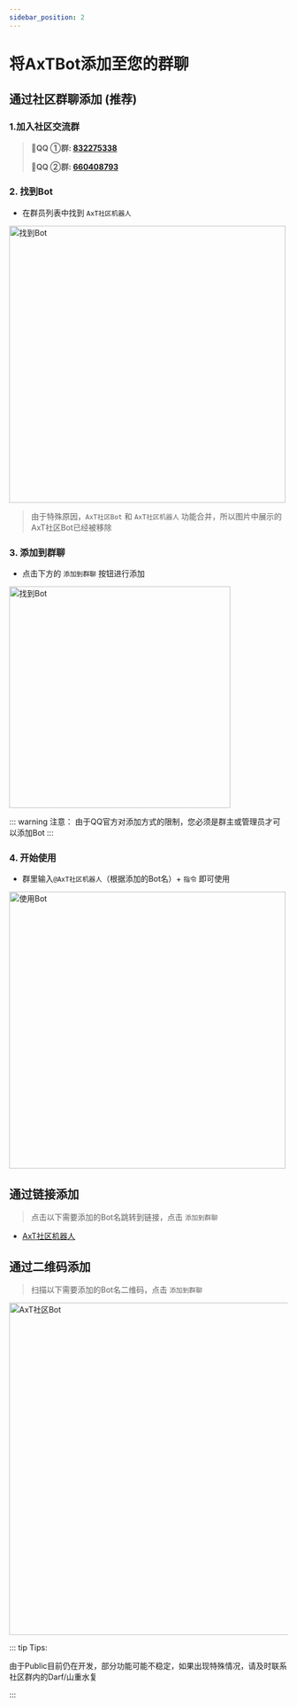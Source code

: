 ```yaml
---
sidebar_position: 2
---
```


# 将AxTBot添加至您的群聊

## 通过社区群聊添加 (推荐)

### 1.加入社区交流群
> :penguin:**QQ ①群: [832275338](https://jq.qq.com/?_wv=1027&k=EBaB6q7h)**
>
> :penguin:**QQ ②群: [660408793](https://qm.qq.com/cgi-bin/qm/qr?k=4wW19sGnlBlmVEsvnAdqlkdGUlzjGjgI&jump_from=webapi&authKey=I3wmhnlrRlLJmnodSJYiGCWJoNfpj6b3r9CzTlOs0niAqf0nbK1U8dslRSxIOII9)**

### 2. 找到Bot
- 在群员列表中找到 `AxT社区机器人`

<img width="500" alt="找到Bot" src="https://static.axtn.net/docs/img/axtbot/find_bot.jpg">

> 由于特殊原因，`AxT社区Bot` 和 `AxT社区机器人` 功能合并，所以图片中展示的AxT社区Bot已经被移除

### 3. 添加到群聊
- 点击下方的 `添加到群聊` 按钮进行添加

<img width="400" alt="找到Bot" src="https://static.axtn.net/docs/img/axtbot/add_bot.jpg">

::: warning 注意：
由于QQ官方对添加方式的限制，您必须是群主或管理员才可以添加Bot
:::

### 4. 开始使用
- 群里输入`@AxT社区机器人`（根据添加的Bot名）+ `指令` 即可使用

<img width="500" alt="使用Bot" src="https://static.axtn.net/docs/img/axtbot/use_bot.jpg">

## 通过链接添加
> 点击以下需要添加的Bot名跳转到链接，点击 `添加到群聊`

- [AxT社区机器人](https://qun.qq.com/qunpro/robot/qunshare?robot_uin=3889003621&robot_appid=102076583&biz_type=0)

## 通过二维码添加
> 扫描以下需要添加的Bot名二维码，点击 `添加到群聊`

<img width="600" alt="AxT社区Bot" src="https://static.axtn.net/docs/img/axtbot/robot_qrcode.png">


::: tip Tips:

由于Public目前仍在开发，部分功能可能不稳定，如果出现特殊情况，请及时联系社区群内的Darf/山重水复

:::  
